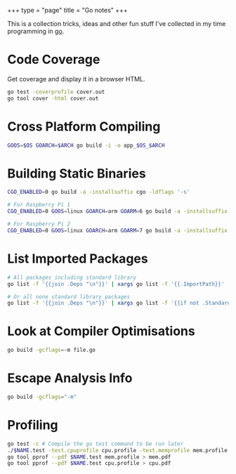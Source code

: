 +++
type = "page"
title = "Go notes"
+++

This is a collection tricks, ideas and other fun stuff I've collected in my time
programming in [go](https://golang.org).

# Code Coverage

Get coverage and display it in a browser HTML.

```bash
go test -coverprofile cover.out
go tool cover -html cover.out
```


# Cross Platform Compiling

```bash
GOOS=$OS GOARCH=$ARCH go build -i -o app_$OS_$ARCH
```


# Building Static Binaries

```bash
CGO_ENABLED=0 go build -a -installsuffix cgo -ldflags '-s'

# For Raspberry Pi 1
CGO_ENABLED=0 GOOS=linux GOARCH=arm GOARM=6 go build -a -installsuffix cgo -ldflags '-s'

# For Raspberry Pi 2
CGO_ENABLED=0 GOOS=linux GOARCH=arm GOARM=7 go build -a -installsuffix cgo -ldflags '-s'
```


# List Imported Packages

```bash
# All packages including standard library
go list -f '{{join .Deps "\n"}}' | xargs go list -f '{{.ImportPath}}'

# Or all none standard library packages
go list -f '{{join .Deps "\n"}}' | xargs go list -f '{{if not .Standard}}{{.ImportPath}}{{end}}'
```


# Look at Compiler Optimisations

```bash
go build -gcflags=-m file.go
```


# Escape Analysis Info

```bash
go build -gcflags="-m"
```


# Profiling

```bash
go test -c # Compile the go test command to be run later
./$NAME.test -test.cpuprofile cpu.profile -test.memprofile mem.profile
go tool pprof --pdf $NAME.test mem.profile > mem.pdf
go tool pprof --pdf $NAME.test cpu.profile > cpu.pdf
```
